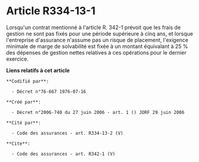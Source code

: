 # Article R334-13-1

Lorsqu'un contrat mentionné à l'article R. 342-1 prévoit que les frais de gestion ne sont pas fixés pour une période
supérieure à cinq ans, et lorsque l'entreprise d'assurance n'assume pas un risque de placement, l'exigence minimale de marge
de solvabilité est fixée à un montant équivalant à 25 % des dépenses de gestion nettes relatives à ces opérations pour le
dernier exercice.

**Liens relatifs à cet article**

	**Codifié par**:

	  - Décret n°76-667 1976-07-16

	**Créé par**:

	  - Décret n°2006-740 du 27 juin 2006 - art. 1 () JORF 29 juin 2006

	**Cité par**:

	  - Code des assurances - art. R334-13-2 (V)

	**Cite**:

	  - Code des assurances - art. R342-1 (V)
